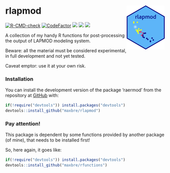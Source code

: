 
<!-- README.md is generated from README.Rmd. Please edit that file -->

# rlapmod <img src="man/figures/logo.png" align="right" height="139" />

<!-- badges: start -->

[![R-CMD-check](https://github.com/maxbre/rlapmod/actions/workflows/R-CMD-check.yaml/badge.svg)](https://github.com/maxbre/rlapmod/actions/workflows/R-CMD-check.yaml)
[![CodeFactor](https://www.codefactor.io/repository/github/maxbre/rlapmod/badge)](https://www.codefactor.io/repository/github/maxbre/rlapmod)
[![](https://img.shields.io/badge/devel%20version-0.0.1-blue.svg)](https://github.com/maxbre/rlapmod)
[![](https://img.shields.io/badge/lifecycle-experimental-orange.svg)](https://lifecycle.r-lib.org/articles/stages.html#experimental)
[![](https://img.shields.io/github/languages/code-size/maxbre/rlapmod.svg)](https://github.com/maxbre/rlapmod)
<!-- badges: end -->

A collection of my handy R functions for post-processing the output of
LAPMOD modeling system.

Beware: all the material must be considered experimental, in full
development and not yet tested.

Caveat emptor: use it at your own risk.

### Installation

You can install the development version of the package ‘raermod’ from
the repository at [GitHub](https://github.com/maxbre/rlapmod/) with:

``` r
if(!require("devtools")) install.packages("devtools")
devtools::install_github("maxbre/rlapmod")
```

### Pay attention!

This package is dependent by some functions provided by another package
(of mine), that needs to be installed first!

So, here again, it goes like:

``` r
if(!require("devtools")) install.packages("devtools")
devtools::install_github("maxbre/rfunctions")
```
